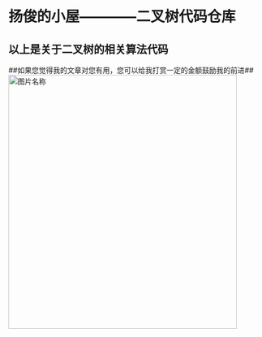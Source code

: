 # 扬俊的小屋————二叉树代码仓库 #
## 以上是关于二叉树的相关算法代码 ##
##如果您觉得我的文章对您有用，您可以给我打赏一定的金额鼓励我的前进##
<img src="http://ww1.sinaimg.cn/large/0060lm7Tly1fmlyfhapirj30p00qadj6.jpg" width = "450" height = "500" alt="图片名称" align=center />
